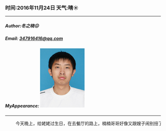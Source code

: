 ### 时间:2016年11月24日 天气:晴:sunny:
-----
#####   Author:冬之晓:confounded:
#####   Email: 347916416@qq.com
#####   MyAppearance: ![MyAppearance](../MyPicture.JPG "我的头像")
----------

<pre>
    今天晚上，给姥姥过生日，在去餐厅的路上，楠楠哥哥好像又跟嫂子闹别扭了，不跟他一起坐出租车，哎，囧。晚上一起吃了一顿饭，中间田田姐姐跟我们聊天了，然后就大吃特吃了一顿，晚上和姥姥一起回家，住在了姥姥家，感觉姥姥现在明显说话更加难了，这的非常伤心，真的希望姥姥能够好起来！
</pre>
